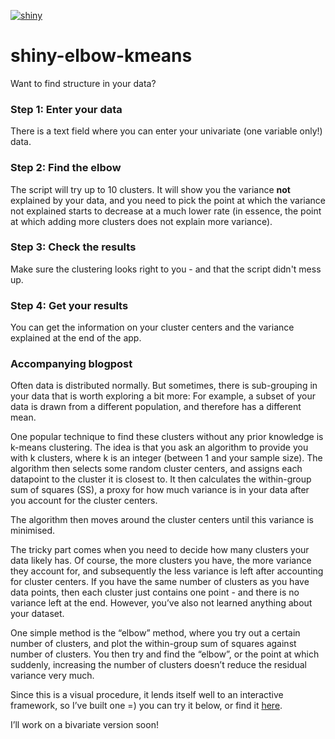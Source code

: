 [![shiny](https://img.shields.io/badge/launch-shiny%20app-ff69b4.svg)](http://shiny.janfreyberg.com/pt-stats-shiny/)


# shiny-elbow-kmeans

Want to find structure in your data?

### Step 1: Enter your data
There is a text field where you can enter your univariate (one variable only!) data.

### Step 2: Find the elbow
The script will try up to 10 clusters. It will show you the variance __not__ explained by your data, and you need to pick the point at which the variance not explained starts to decrease at a much lower rate (in essence, the point at which adding more clusters does not explain more variance).

### Step 3: Check the results
Make sure the clustering looks right to you - and that the script didn't mess up.

### Step 4: Get your results
You can get the information on your cluster centers and the variance explained at the end of the app.

### Accompanying blogpost
Often data is distributed normally. But sometimes, there is sub-grouping in your data that is worth exploring a bit more: For example, a subset of your data is drawn from a different population, and therefore has a different mean.

One popular technique to find these clusters without any prior knowledge is k-means clustering. The idea is that you ask an algorithm to provide you with k clusters, where k is an integer (between 1 and your sample size). The algorithm then selects some random cluster centers, and assigns each datapoint to the cluster it is closest to. It then calculates the within-group sum of squares (SS), a proxy for how much variance is in your data after you account for the cluster centers.

The algorithm then moves around the cluster centers until this variance is minimised.

The tricky part comes when you need to decide how many clusters your data likely has. Of course, the more clusters you have, the more variance they account for, and subsequently the less variance is left after accounting for cluster centers. If you have the same number of clusters as you have data points, then each cluster just contains one point - and there is no variance left at the end. However, you’ve also not learned anything about your dataset.

One simple method is the “elbow” method, where you try out a certain number of clusters, and plot the within-group sum of squares against number of clusters. You then try and find the “elbow”, or the point at which suddenly, increasing the number of clusters doesn’t reduce the residual variance very much.

Since this is a visual procedure, it lends itself well to an interactive framework, so I’ve built one =) you can try it below, or find it [here](shiny.janfreyberg.com/elbow-kmeans).

I’ll work on a bivariate version soon!